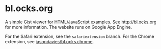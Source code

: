 # bl.ocks.org

A simple Gist viewer for HTML/JavaScript examples. See <http://bl.ocks.org>
for more information. The website runs on Google App Engine.

For the Safari extension, see the `safariextension` branch. For the Chrome
extension, see [jasondavies/bl.ocks.chrome](/jasondavies/bl.ocks.chrome).
